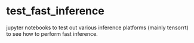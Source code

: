 # test_fast_inference

jupyter notebooks to test out various inference platforms (mainly tensorrt) to see how to perform fast inference.
